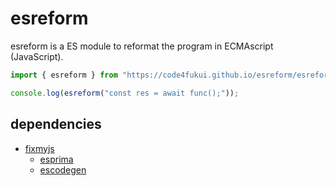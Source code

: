 # esreform

esreform is a ES module to reformat the program in ECMAscript (JavaScript).

```js
import { esreform } from "https://code4fukui.github.io/esreform/esreform.js";

console.log(esreform("const res = await func();"));
```

## dependencies

- [fixmyjs](https://github.com/code4fukui/fixmyjs)
    - [esprima](https://github.com/code4fukui/esprima)
    - [escodegen](https://github.com/code4fukui/escodegen)
